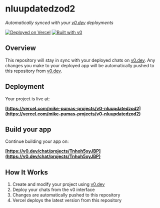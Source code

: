 # nluupdatedzod2

*Automatically synced with your [v0.dev](https://v0.dev) deployments*

[![Deployed on Vercel](https://img.shields.io/badge/Deployed%20on-Vercel-black?style=for-the-badge&logo=vercel)](https://vercel.com/mike-pumas-projects/v0-nluupdatedzod2)
[![Built with v0](https://img.shields.io/badge/Built%20with-v0.dev-black?style=for-the-badge)](https://v0.dev/chat/projects/Tnhoh5xyJBP)

## Overview

This repository will stay in sync with your deployed chats on [v0.dev](https://v0.dev).
Any changes you make to your deployed app will be automatically pushed to this repository from [v0.dev](https://v0.dev).

## Deployment

Your project is live at:

**[https://vercel.com/mike-pumas-projects/v0-nluupdatedzod2](https://vercel.com/mike-pumas-projects/v0-nluupdatedzod2)**

## Build your app

Continue building your app on:

**[https://v0.dev/chat/projects/Tnhoh5xyJBP](https://v0.dev/chat/projects/Tnhoh5xyJBP)**

## How It Works

1. Create and modify your project using [v0.dev](https://v0.dev)
2. Deploy your chats from the v0 interface
3. Changes are automatically pushed to this repository
4. Vercel deploys the latest version from this repository
